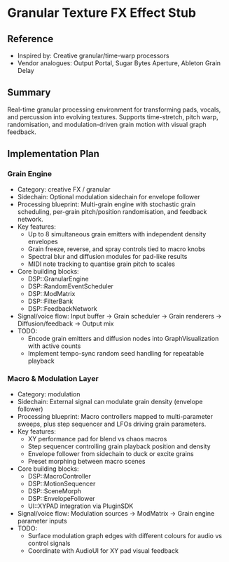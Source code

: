 # Granular Texture FX Effect Stub

## Reference
- Inspired by: Creative granular/time-warp processors
- Vendor analogues: Output Portal, Sugar Bytes Aperture, Ableton Grain Delay

## Summary
Real-time granular processing environment for transforming pads, vocals, and percussion into evolving textures. Supports time-stretch, pitch warp, randomisation, and modulation-driven grain motion with visual graph feedback.

## Implementation Plan
### Grain Engine
- Category: creative FX / granular
- Sidechain: Optional modulation sidechain for envelope follower
- Processing blueprint: Multi-grain engine with stochastic grain scheduling, per-grain pitch/position randomisation, and feedback network.
- Key features:
  - Up to 8 simultaneous grain emitters with independent density envelopes
  - Grain freeze, reverse, and spray controls tied to macro knobs
  - Spectral blur and diffusion modules for pad-like results
  - MIDI note tracking to quantise grain pitch to scales
- Core building blocks:
  - DSP::GranularEngine
  - DSP::RandomEventScheduler
  - DSP::ModMatrix
  - DSP::FilterBank
  - DSP::FeedbackNetwork
- Signal/voice flow: Input buffer → Grain scheduler → Grain renderers → Diffusion/feedback → Output mix
- TODO:
  - Encode grain emitters and diffusion nodes into GraphVisualization with active counts
  - Implement tempo-sync random seed handling for repeatable playback

### Macro & Modulation Layer
- Category: modulation
- Sidechain: External signal can modulate grain density (envelope follower)
- Processing blueprint: Macro controllers mapped to multi-parameter sweeps, plus step sequencer and LFOs driving grain parameters.
- Key features:
  - XY performance pad for blend vs chaos macros
  - Step sequencer controlling grain playback position and density
  - Envelope follower from sidechain to duck or excite grains
  - Preset morphing between macro scenes
- Core building blocks:
  - DSP::MacroController
  - DSP::MotionSequencer
  - DSP::SceneMorph
  - DSP::EnvelopeFollower
  - UI::XYPAD integration via PluginSDK
- Signal/voice flow: Modulation sources → ModMatrix → Grain engine parameter inputs
- TODO:
  - Surface modulation graph edges with different colours for audio vs control signals
  - Coordinate with AudioUI for XY pad visual feedback
